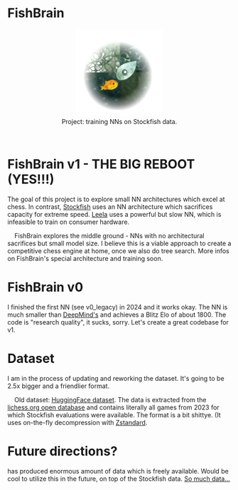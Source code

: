 # FishBrain

<div align="center">
    <img src="img/logo_alpha.png" alt="Logo" width="196" height="196">
</div>

<div align="center">
Project: training NNs on Stockfish data.
</div>

&nbsp;
&nbsp;

# FishBrain v1 - THE BIG REBOOT (YES!!!)
The goal of this project is to explore small NN architectures which excel at chess.
In contrast, <a href="https://github.com/official-stockfish/Stockfish">Stockfish</a> uses an NN architecture which sacrifices capacity for extreme speed.
<a href="https://github.com/LeelaChessZero">Leela</a> uses a powerful but slow NN, which is infeasible to train on consumer hardware.

&nbsp;
&nbsp;
FishBrain explores the middle ground - NNs with no architectural sacrifices but small model size.
I believe this is a viable approach to create a competitive chess engine at home, once we also do tree search.
More infos on FishBrain's special architecture and training soon.

# FishBrain v0
I finished the first NN (see v0_legacy) in 2024 and it works okay. The NN is much smaller than <a href="https://arxiv.org/html/2402.04494v1">DeepMind's</a> and achieves a Blitz Elo of about 1800. The code is "research quality", it sucks, sorry. Let's create a great codebase for v1.

# Dataset
I am in the process of updating and reworking the dataset. It's going to be 2.5x bigger and a friendlier format.

&nbsp;
&nbsp;
Old dataset: <a href="https://huggingface.co/datasets/mauricett/lichess_sf">HuggingFace dataset</a>.
The data is extracted from the <a href="https://database.lichess.org/">lichess.org open database</a> and contains literally all games from 2023 for which Stockfish evaluations were available. The format is a bit shittye. (It uses on-the-fly decompression with <a href="https://github.com/facebook/zstd">Zstandard</a>.

# Future directions?
has produced enormous amount of data which is freely available. Would be cool to utilize this in the future, on top of the Stockfish data. <a href="https://storage.lczero.org/files/">So much data...</a>
